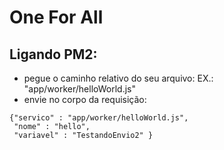 # One For All

## Ligando PM2:

* pegue o caminho relativo do seu arquivo: EX.: "app/worker/helloWorld.js"
* envie no corpo da requisição:
  
``` 
{"servico" : "app/worker/helloWorld.js",
 "nome" : "hello",
 "variavel" : "TestandoEnvio2" }
 ```
 
